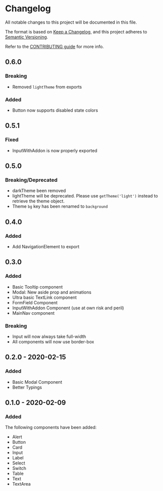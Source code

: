 # Changelog

All notable changes to this project will be documented in this file.

The format is based on [Keep a Changelog](https://keepachangelog.com/en/1.0.0/),
and this project adheres to [Semantic Versioning](https://semver.org/spec/v2.0.0.html).

Refer to the [CONTRIBUTING guide](https://github.com/lightspeed/flame/blob/master/.github/CONTRIBUTING.md) for more info.

## 0.6.0

### Breaking

- Removed `lightTheme` from exports

### Added

- Button now supports disabled state colors

## 0.5.1

### Fixed

- InputWithAddon is now properly exported

## 0.5.0

### Breaking/Deprecated

- darkTheme been removed
- lightTheme will be deprecated. Please use `getTheme('light')` instead to retrieve the theme object.
- Theme `bg` key has been renamed to `background`

## 0.4.0

### Added

- Add NavigationElement to export

## 0.3.0

### Added

- Basic Tooltip component
- Modal: New aside prop and animations
- Ultra basic TextLink component
- FormField Component
- InputWithAddon Component (use at own risk and peril)
- MainNav component

### Breaking

- Input will now always take full-width
- All components will now use border-box

## 0.2.0 - 2020-02-15

### Added

- Basic Modal Component
- Better Typings

## 0.1.0 - 2020-02-09

### Added

The following components have been added:

- Alert
- Button
- Card
- Input
- Label
- Select
- Switch
- Table
- Text
- TextArea
